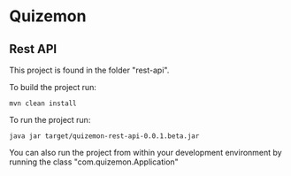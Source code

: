 # Quizemon

## Rest API
This project is found in the folder "rest-api". 

To build the project run:
``` 
mvn clean install
```
To run the project run:
```
java jar target/quizemon-rest-api-0.0.1.beta.jar
```
You can also run the project from within your development environment by running the class "com.quizemon.Application"
